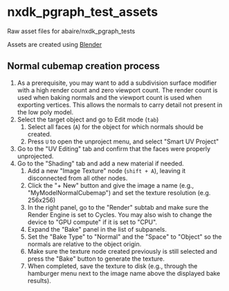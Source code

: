 # nxdk_pgraph_test_assets
Raw asset files for abaire/nxdk_pgraph_tests

Assets are created using [Blender](https://www.blender.org/)

## Normal cubemap creation process

1. As a prerequisite, you may want to add a subdivision surface modifier with a high render count and zero viewport count. The render count is used when baking normals and the viewport count is used when exporting vertices. This allows the normals to carry detail not present in the low poly model.
1. Select the target object and go to Edit mode (`tab`)
   1. Select all faces (`A`) for the object for which normals should be created.
   1. Press `U` to open the unproject menu, and select "Smart UV Project"
1. Go to the "UV Editing" tab and confirm that the faces were properly unprojected.
1. Go to the "Shading" tab and add a new material if needed.
   1. Add a new "Image Texture" node (`shift + A`), leaving it disconnected from all other nodes.
   1. Click the "+ New" button and give the image a name (e.g., "MyModelNormalCubemap") and set the texture resolution (e.g. 256x256)
   1. In the right panel, go to the "Render" subtab and make sure the Render Engine is set to Cycles. You may also wish to change the device to "GPU compute" if it is set to "CPU".
   1. Expand the "Bake" panel in the list of subpanels.
   1. Set the "Bake Type" to "Normal" and the "Space" to "Object" so the normals are relative to the object origin.
   1. Make sure the texture node created previously is still selected and press the "Bake" button to generate the texture.
   1. When completed, save the texture to disk (e.g., through the hamburger menu next to the image name above the displayed bake results).

